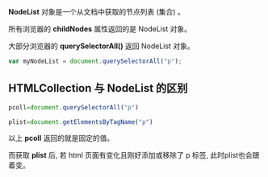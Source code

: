 **NodeList** 对象是一个从文档中获取的节点列表 (集合) 。

所有浏览器的 **childNodes** 属性返回的是 NodeList 对象。

大部分浏览器的 **querySelectorAll()** 返回 NodeList 对象。

```js
var myNodeList = document.querySelectorAll("p");
```

## HTMLCollection 与 NodeList 的区别

```js
pcoll=document.querySelectorAll("p")

plist=document.getElementsByTagName("p")
```

以上 **pcoll** 返回的就是固定的值。

而获取 **plist** 后, 若 html 页面有变化且刚好添加或移除了 p 标签, 此时plist也会跟着变。